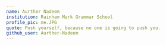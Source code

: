 ```yaml
---
name: Aurther Nadeem
institution: Rainham Mark Grammar School
profile_pic: me.JPG
quote: Push yourself, because no one is going to push you.
github_user: Aurther-Nadeem
---
```

